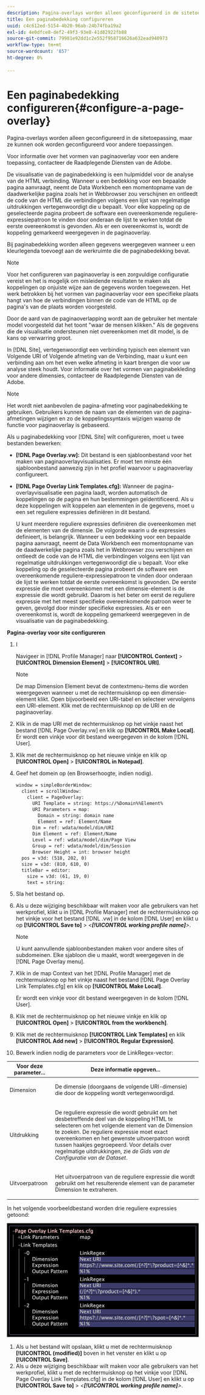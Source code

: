 ```yaml
---
description: Pagina-overlays worden alleen geconfigureerd in de sitetoepassing, maar ze kunnen ook worden geconfigureerd voor andere toepassingen.
title: Een paginabedekking configureren
uuid: c4c612ed-5154-4b20-96ab-24b74fba19a2
exl-id: 4e0dfce8-def2-49f3-93e8-41d82922fb88
source-git-commit: 79981e92dd1c2e552f958716626a632ead940973
workflow-type: tm+mt
source-wordcount: '857'
ht-degree: 0%

---
```


# Een paginabedekking configureren{#configure-a-page-overlay}

Pagina-overlays worden alleen geconfigureerd in de sitetoepassing, maar ze kunnen ook worden geconfigureerd voor andere toepassingen.

Voor informatie over het vormen van paginaoverlay voor een andere toepassing, contacteer de Raadplegende Diensten van de Adobe.

De visualisatie van de paginabedekking is een hulpmiddel voor de analyse van de HTML verbinding. Wanneer u een bedekking voor een bepaalde pagina aanvraagt, neemt de Data Workbench een momentopname van de daadwerkelijke pagina zoals het in Webbrowser zou verschijnen en ontleedt de code van de HTML die verbindingen volgens een lijst van regelmatige uitdrukkingen vertegenwoordigt die u bepaalt. Voor elke koppeling op de geselecteerde pagina probeert de software een overeenkomende reguliere-expressiepatroon te vinden door onderaan de lijst te werken totdat de eerste overeenkomst is gevonden. Als er een overeenkomst is, wordt de koppeling gemarkeerd weergegeven in de paginaoverlay.

Bij paginabedekking worden alleen gegevens weergegeven wanneer u een kleurlegenda toevoegt aan de werkruimte die de paginabedekking bevat.

>[!NOTE]
>
>Voor het configureren van paginaoverlay is een zorgvuldige configuratie vereist en het is mogelijk om misleidende resultaten te maken als koppelingen op onjuiste wijze aan de gegevens worden toegewezen. Het werk betrokken bij het vormen van paginaoverlay voor een specifieke plaats hangt van hoe de verbindingen binnen de code van de HTML op de pagina&#39;s van de plaats worden voorgesteld.

Door de aard van de paginaoverlapping wordt aan de gebruiker het mentale model voorgesteld dat het toont &quot;waar de mensen klikken.&quot; Als de gegevens die de visualisatie ondersteunen niet overeenkomen met dit model, is de kans op verwarring groot.

In [!DNL Site], vertegenwoordigt een verbinding typisch een element van Volgende URI of Volgende afmeting van de Verbinding, maar u kunt een verbinding aan om het even welke afmeting in kaart brengen die voor uw analyse steek houdt. Voor informatie over het vormen van paginabekleding voor andere dimensies, contacteer de Raadplegende Diensten van de Adobe.

>[!NOTE]
>
>Het wordt niet aanbevolen de pagina-afmeting voor paginabedekking te gebruiken. Gebruikers kunnen de naam van de elementen van de pagina-afmetingen wijzigen en zo de koppelingssyntaxis wijzigen waarop de functie voor paginaoverlay is gebaseerd.

Als u paginabedekking voor [!DNL Site] wilt configureren, moet u twee bestanden bewerken:

* **[!DNL Page Overlay.vw]:** Dit bestand is een sjabloonbestand voor het maken van paginaoverlayvisualisaties. Er moet ten minste één sjabloonbestand aanwezig zijn in het profiel waarvoor u paginaoverlay configureert.
* **[!DNL Page Overlay Link Templates.cfg]:** Wanneer de pagina-overlayvisualisatie een pagina laadt, worden automatisch de koppelingen op de pagina en hun bestemmingen geïdentificeerd. Als u deze koppelingen wilt koppelen aan elementen in de gegevens, moet u een set reguliere expressies definiëren in dit bestand.

   U kunt meerdere reguliere expressies definiëren die overeenkomen met de elementen van de dimensie. De volgorde waarin u de expressies definieert, is belangrijk. Wanneer u een bedekking voor een bepaalde pagina aanvraagt, neemt de Data Workbench een momentopname van de daadwerkelijke pagina zoals het in Webbrowser zou verschijnen en ontleedt de code van de HTML die verbindingen volgens een lijst van regelmatige uitdrukkingen vertegenwoordigt die u bepaalt. Voor elke koppeling op de geselecteerde pagina probeert de software een overeenkomende reguliere-expressiepatroon te vinden door onderaan de lijst te werken totdat de eerste overeenkomst is gevonden. De eerste expressie die moet overeenkomen met een dimensie-element is de expressie die wordt gebruikt. Daarom is het beter om eerst de reguliere expressie met het meest specifieke overeenkomende patroon weer te geven, gevolgd door minder specifieke expressies. Als er een overeenkomst is, wordt de koppeling gemarkeerd weergegeven in de visualisatie van de paginabedekking.

**Pagina-overlay voor site configureren**

1. I

   Navigeer in [!DNL Profile Manager] naar **[!UICONTROL Context]** > **[!UICONTROL Dimension Element]** > **[!UICONTROL URI]**.

   >[!NOTE]
   >
   >De map Dimension Element bevat de contextmenu-items die worden weergegeven wanneer u met de rechtermuisknop op een dimensie-element klikt. Open bijvoorbeeld een URI-tabel en selecteer vervolgens een URI-element. Klik met de rechtermuisknop op de URI en de paginaoverlay.

1. Klik in de map URI met de rechtermuisknop op het vinkje naast het bestand [!DNL Page Overlay.vw] en klik op **[!UICONTROL Make Local]**. Er wordt een vinkje voor dit bestand weergegeven in de kolom [!DNL User].
1. Klik met de rechtermuisknop op het nieuwe vinkje en klik op **[!UICONTROL Open]** > **[!UICONTROL in Notepad]**.
1. Geef het domein op (en Browserhoogte, indien nodig).

   ```
   window = simpleBorderWindow:
     client = scrollWindow:
       client = PageOverlay:
         URI Template = string: https://%Domain%%Element%
         URI Parameters = map:
           Domain = string: domain name
           Element = ref: Element/Name
         Dim = ref: wdata/model/dim/URI
         Dim Element = ref: Element/Name
         Level = ref: wdata/model/dim/Page View
         Group = ref: wdata/model/dim/Session
         Browser Height = int: browser height
     pos = v3d: (518, 202, 0)
     size = v3d: (810, 610, 0)
     titleBar = editor:
       size = v3d: (61, 19, 0)
       text = string:
   ```

1. Sla het bestand op.
1. Als u deze wijziging beschikbaar wilt maken voor alle gebruikers van het werkprofiel, klikt u in [!DNL Profile Manager] met de rechtermuisknop op het vinkje voor het bestand [!DNL .vw] in de kolom [!DNL User] en klikt u op **[!UICONTROL Save to]** > *&lt;**[!UICONTROL working profile name]**>*.

   >[!NOTE]
   >
   >U kunt aanvullende sjabloonbestanden maken voor andere sites of subdomeinen. Elke sjabloon die u maakt, wordt weergegeven in de [!DNL Page Overlay menu].

1. Klik in de map Context van het [!DNL Profile Manager] met de rechtermuisknop op het vinkje naast het bestand [!DNL Page Overlay Link Templates.cfg] en klik op **[!UICONTROL Make Local]**.

   Er wordt een vinkje voor dit bestand weergegeven in de kolom [!DNL User].

1. Klik met de rechtermuisknop op het nieuwe vinkje en klik op **[!UICONTROL Open]** > **[!UICONTROL from the workbench]**.
1. Klik met de rechtermuisknop **[!UICONTROL Link Templates]** en klik **[!UICONTROL Add new]** > **[!UICONTROL Regular Expression]**.
1. Bewerk indien nodig de parameters voor de LinkRegex-vector:

<table id="table_24DD4BB5009542F7BB1DA3318E2E6E2B">
 <thead>
  <tr>
   <th colname="col1" class="entry"> Voor deze parameter... </th>
   <th colname="col2" class="entry"> Deze informatie opgeven... </th>
  </tr>
 </thead>
 <tbody>
  <tr>
   <td colname="col1"> <p>Dimension </p> </td>
   <td colname="col2"> <p>De dimensie (doorgaans de volgende URI-dimensie) die door de koppeling wordt vertegenwoordigd. </p> </td>
  </tr>
  <tr>
   <td colname="col1"> <p>Uitdrukking </p> </td>
   <td colname="col2"> <p>De reguliere expressie die wordt gebruikt om het desbetreffende deel van de koppeling HTML te selecteren om het volgende element van de Dimension te zoeken. De reguliere expressie moet exact overeenkomen en het gewenste uitvoerpatroon wordt tussen haakjes gegroepeerd. Voor details over regelmatige uitdrukkingen, zie <i>de Gids van de Configuratie van de Dataset</i>. </p> </td>
  </tr>
  <tr>
   <td colname="col1"> <p>Uitvoerpatroon </p> </td>
   <td colname="col2"> <p>Het uitvoerpatroon van de reguliere expressie die wordt gebruikt om het resulterende element van de parameter Dimension te extraheren. </p> </td>
  </tr>
 </tbody>
</table>

In het volgende voorbeeldbestand worden drie reguliere expressies getoond:

![](assets/cfg_PageOverlayLinkTemplates_Example.png)

1. Als u het bestand wilt opslaan, klikt u met de rechtermuisknop **[!UICONTROL (modified)]** boven in het venster en klikt u op **[!UICONTROL Save]**.
1. Als u deze wijziging beschikbaar wilt maken voor alle gebruikers van het werkprofiel, klikt u met de rechtermuisknop op het vinkje voor [!DNL Page Overlay Link Templates.cfg] in de kolom [!DNL User] en klikt u op **[!UICONTROL Save to]** > *&lt;**[!UICONTROL working profile name]**>*.
